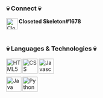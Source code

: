 ### 💀 Connect 💀

<img align="left" alt="Closeted Skeleton#1678" width="30px" src="https://simpleicons.org/icons/discord.svg" />

**Closeted Skeleton#1678**

<br/>

### 💀 Languages & Technologies 💀

<img align="left" alt="HTML5" width="40px" src="https://simpleicons.org/icons/html5.svg" />
<img align="left" alt="CSS" width="40px" src="https://simpleicons.org/icons/css3.svg" />
<img align="left" alt="Javascript" width="40px" src="https://simpleicons.org/icons/javascript.svg" />

<br/><br/>

<img align="left" alt="Java" width="40px" src="https://simpleicons.org/icons/java.svg" />
<img align="left" alt="Python" width="40px" src="https://simpleicons.org/icons/python.svg" />

<br/><br/>
